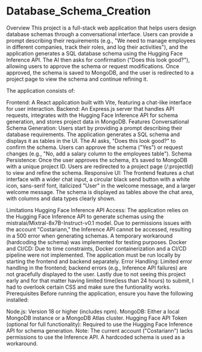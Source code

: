 # Database_Schema_Creation

Overview
This project is a full-stack web application that helps users design database schemas through a conversational interface. Users can provide a prompt describing their requirements (e.g., "We need to manage employees in different companies, track their roles, and log their activities"), and the application generates a SQL database schema using the Hugging Face Inference API. The AI then asks for confirmation ("Does this look good?"), allowing users to approve the schema or request modifications. Once approved, the schema is saved to MongoDB, and the user is redirected to a project page to view the schema and continue refining it.

The application consists of:

Frontend: A React application built with Vite, featuring a chat-like interface for user interaction.
Backend: An Express.js server that handles API requests, integrates with the Hugging Face Inference API for schema generation, and stores project data in MongoDB.
Features
Conversational Schema Generation:
Users start by providing a prompt describing their database requirements.
The application generates a SQL schema and displays it as tables in the UI.
The AI asks, "Does this look good?" to confirm the schema.
Users can approve the schema ("Yes") or request changes (e.g., "No, add a salary column to the employees table").
Schema Persistence:
Once the user approves the schema, it’s saved to MongoDB with a unique project ID.
Users are redirected to a project page (/:projectId) to view and refine the schema.
Responsive UI:
The frontend features a chat interface with a wider chat input, a circular black send button with a white icon, sans-serif font, italicized "User" in the welcome message, and a larger welcome message.
The schema is displayed as tables above the chat area, with columns and data types clearly shown.

Limitations
Hugging Face Inference API Access:
The application relies on the Hugging Face Inference API to generate schemas using the mistralai/Mixtral-8x7B-Instruct-v0.1 model.
Due to permissions issues with the account "Costariann," the Inference API cannot be accessed, resulting in a 500 error when generating schemas. A temporary workaround (hardcoding the schema) was implemented for testing purposes.
Docker and CI/CD:
Due to time constraints, Docker containerization and a CI/CD pipeline were not implemented. The application must be run locally by starting the frontend and backend separately.
Error Handling:
Limited error handling in the frontend; backend errors (e.g., Inference API failures) are not gracefully displayed to the user.
Lastly due to not seeing this project early and for that matter having limited time(less than 24 hours) to submit, I had to overlook certain CSS and make sure the funtionality works.
Prerequisites
Before running the application, ensure you have the following installed:

Node.js: Version 18 or higher (includes npm).
MongoDB: Either a local MongoDB instance or a MongoDB Atlas cluster.
Hugging Face API Token (optional for full functionality):
Required to use the Hugging Face Inference API for schema generation.
Note: The current account ("Costariann") lacks permissions to use the Inference API. A hardcoded schema is used as a workaround.
